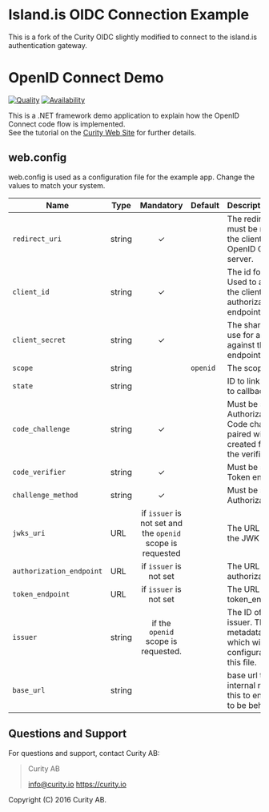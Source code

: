 # Island.is OIDC Connection Example

This is a fork of the Curity OIDC slightly modified to connect to the island.is authentication gateway.

# OpenID Connect Demo

[![Quality](https://img.shields.io/badge/quality-demo-red)](https://curity.io/resources/code-examples/status/)
[![Availability](https://img.shields.io/badge/availability-source-blue)](https://curity.io/resources/code-examples/status/)

This is a .NET framework demo application to explain how the OpenID Connect code flow is implemented.\
See the tutorial on the [Curity Web Site](https://curity.io/resources/learn/dotnetframework-openid-connect-client/) for further details.


## web.config
web.config is used as a configuration file for the example app. Change the values to match your system.

Name            | Type    | Mandatory | Default  | Description
----------------| ------- | :-------: | -------- | :---------------
`redirect_uri`  | string  |    ✓      |          | The redirect uri to use, must be registered for the client at the OpenID Connect server.
`client_id`     | string  |    ✓      |          | The id for the client. Used to authenticate the client against the authorization server endpoint.
`client_secret` | string  |    ✓      |          | The shared secret to use for authentication against the token endpoint.
`scope`         | string  |           | `openid` | The scopes to ask for.
`state`			| string  |           |          | ID to link auth request to callback
`code_challenge`| string  |    ✓      |          | Must be sent to the Authorization endpoint, Code challenge is paired with verifier and created from hashing the verifier value.
`code_verifier` | string  |    ✓      |          | Must be sent to the Token endpoint
`challenge_method`| string |   ✓      |          | Must be sent to the Authorization endpoint
`jwks_uri`      | URL     | if `issuer` is not set and the `openid` scope is requested          |          | The URL that points to the JWK set.
`authorization_endpoint` | URL | if `issuer` is not set     |          | The URL to the authorization_endpoint.
`token_endpoint`| URL     |    if `issuer` is not set      |          | The URL to the token_endpoint. 
`issuer`        | string  | if the `openid` scope is requested.           |          | The ID of the token issuer. This enables metadata discovery which will override the configuration set up in this file.
`base_url`      | string  |           |          | base url to be added to internal redirects. Set this to enable the client to be behind a proxy.


## Questions and Support

For questions and support, contact Curity AB:

> Curity AB
>
> info@curity.io
> https://curity.io


Copyright (C) 2016 Curity AB.
